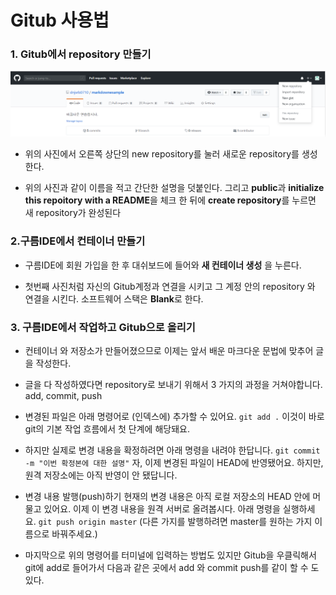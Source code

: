 # Gitub 사용법

### 1. Gitub에서 repository 만들기



![repository](./image/new_repository.PNG) 


* 위의 사진에서 오른쪽 상단의 new repository를 눌러 새로운 repository를 생성한다.


* 위의 사진과 같이 이름을 적고 간단한 설명을 덧붙인다. 그리고 **public**과 **initialize this repoitory with a README**을 체크 한 뒤에 **create repository**를 누르면 새 repository가 완성된다

### 2.구름IDE에서 컨테이너 만들기

* 구름IDE에 회원 가입을 한 후 대쉬보드에 들어와 **새 컨테이너 생성** 을 누른다.

* 첫번째 사진처럼 자신의 Gitub계정과 연결을 시키고 그 계정 안의 repository 와 연결을 시킨다. 소프트웨어 스택은 **Blank**로 한다.


### 3. 구름IDE에서 작업하고 Gitub으로 올리기

* 컨테이너 와 저장소가 만들어졌으므로 이제는 앞서 배운 마크다운 문법에 맞추어 글을 작성한다.

* 글을 다 작성하였다면 repository로 보내기 위해서 3 가지의 과정을 거쳐야합니다. add, commit, push

* 변경된 파일은 아래 명령어로 (인덱스에) 추가할 수 있어요.
```git add .```
이것이 바로 git의 기본 작업 흐름에서 첫 단계에 해당돼요.

* 하지만 실제로 변경 내용을 확정하려면 아래 명령을 내려야 한답니다.
```git commit -m "이번 확정본에 대한 설명"```
자, 이제 변경된 파일이 HEAD에 반영됐어요.
하지만, 원격 저장소에는 아직 반영이 안 됐답니다.

* 변경 내용 발행(push)하기
현재의 변경 내용은 아직 로컬 저장소의 HEAD 안에 머물고 있어요.
이제 이 변경 내용을 원격 서버로 올려봅시다. 아래 명령을 실행하세요.
```git push origin master```
(다른 가지를 발행하려면 master를 원하는 가지 이름으로 바꿔주세요.) 

* 마지막으로 위의 명령어를 터미널에 입력하는 방법도 있지만 Gitub을 우클릭해서 git에 add로 들어가서 다음과 같은 곳에서 add 와 commit push를 같이 할 수 도 있다.










